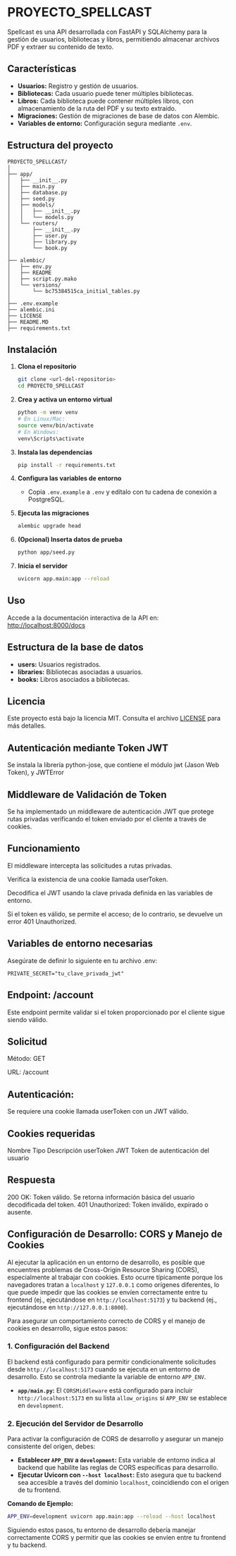 # PROYECTO_SPELLCAST

Spellcast es una API desarrollada con FastAPI y SQLAlchemy para la gestión de usuarios, bibliotecas y libros, permitiendo almacenar archivos PDF y extraer su contenido de texto.

## Características

- **Usuarios:** Registro y gestión de usuarios.
- **Bibliotecas:** Cada usuario puede tener múltiples bibliotecas.
- **Libros:** Cada biblioteca puede contener múltiples libros, con almacenamiento de la ruta del PDF y su texto extraído.
- **Migraciones:** Gestión de migraciones de base de datos con Alembic.
- **Variables de entorno:** Configuración segura mediante `.env`.

## Estructura del proyecto

```
PROYECTO_SPELLCAST/
│
├── app/
│   ├── __init__.py
│   ├── main.py
│   ├── database.py
│   ├── seed.py
│   ├── models/
│   │   ├── __init__.py
│   │   └── models.py
│   └── routers/
│       ├── __init__.py
│       ├── user.py
│       ├── library.py
│       └── book.py
│
├── alembic/
│   ├── env.py
│   ├── README
│   ├── script.py.mako
│   └── versions/
│       └── bc75384515ca_initial_tables.py
│
├── .env.example
├── alembic.ini
├── LICENSE
├── README.MD
├── requirements.txt
```

## Instalación

1. **Clona el repositorio**
   ```sh
   git clone <url-del-repositorio>
   cd PROYECTO_SPELLCAST
   ```

2. **Crea y activa un entorno virtual**
   ```sh
   python -m venv venv
   # En Linux/Mac:
   source venv/bin/activate
   # En Windows:
   venv\Scripts\activate
   ```

3. **Instala las dependencias**
   ```sh
   pip install -r requirements.txt
   ```

4. **Configura las variables de entorno**
   - Copia `.env.example` a `.env` y edítalo con tu cadena de conexión a PostgreSQL.

5. **Ejecuta las migraciones**
   ```sh
   alembic upgrade head
   ```

6. **(Opcional) Inserta datos de prueba**
   ```sh
   python app/seed.py
   ```

7. **Inicia el servidor**
   ```sh
   uvicorn app.main:app --reload
   ```

## Uso

Accede a la documentación interactiva de la API en:  
[http://localhost:8000/docs](http://localhost:8000/docs)

## Estructura de la base de datos

- **users:** Usuarios registrados.
- **libraries:** Bibliotecas asociadas a usuarios.
- **books:** Libros asociados a bibliotecas.

## Licencia

Este proyecto está bajo la licencia MIT. Consulta el archivo [LICENSE](LICENSE) para más detalles.

## Autenticación mediante Token JWT 
Se instala la librería python-jose, que contiene el módulo jwt (Jason Web Token), y JWTError

## Middleware de Validación de Token
Se ha implementado un middleware de autenticación JWT que protege rutas privadas verificando el token enviado por el cliente a través de cookies.

## Funcionamiento
El middleware intercepta las solicitudes a rutas privadas.

Verifica la existencia de una cookie llamada userToken.

Decodifica el JWT usando la clave privada definida en las variables de entorno.

Si el token es válido, se permite el acceso; de lo contrario, se devuelve un error 401 Unauthorized.

## Variables de entorno necesarias
Asegúrate de definir lo siguiente en tu archivo .env:
```
PRIVATE_SECRET="tu_clave_privada_jwt"
```

## Endpoint: /account
Este endpoint permite validar si el token proporcionado por el cliente sigue siendo válido.

## Solicitud
Método: GET

URL: /account

## Autenticación: 
Se requiere una cookie llamada userToken con un JWT válido.

## Cookies requeridas
Nombre	   Tipo	   Descripción
userToken	JWT	   Token de autenticación del usuario

## Respuesta
200 OK: Token válido. Se retorna información básica del usuario decodificada del token.
401 Unauthorized: Token inválido, expirado o ausente.

## Configuración de Desarrollo: CORS y Manejo de Cookies

Al ejecutar la aplicación en un entorno de desarrollo, es posible que encuentres problemas de Cross-Origin Resource Sharing (CORS), especialmente al trabajar con cookies. Esto ocurre típicamente porque los navegadores tratan a `localhost` y `127.0.0.1` como orígenes diferentes, lo que puede impedir que las cookies se envíen correctamente entre tu frontend (ej., ejecutándose en `http://localhost:5173`) y tu backend (ej., ejecutándose en `http://127.0.0.1:8000`).

Para asegurar un comportamiento correcto de CORS y el manejo de cookies en desarrollo, sigue estos pasos:

### 1. Configuración del Backend

El backend está configurado para permitir condicionalmente solicitudes desde `http://localhost:5173` cuando se ejecuta en un entorno de desarrollo. Esto se controla mediante la variable de entorno `APP_ENV`.

-   **`app/main.py`:** El `CORSMiddleware` está configurado para incluir `http://localhost:5173` en su lista `allow_origins` si `APP_ENV` se establece en `development`.

### 2. Ejecución del Servidor de Desarrollo

Para activar la configuración de CORS de desarrollo y asegurar un manejo consistente del origen, debes:

-   **Establecer `APP_ENV` a `development`:** Esta variable de entorno indica al backend que habilite las reglas de CORS específicas para desarrollo.
-   **Ejecutar Uvicorn con `--host localhost`:** Esto asegura que tu backend sea accesible a través del dominio `localhost`, coincidiendo con el origen de tu frontend.

**Comando de Ejemplo:**

```bash
APP_ENV=development uvicorn app.main:app --reload --host localhost
```

Siguiendo estos pasos, tu entorno de desarrollo debería manejar correctamente CORS y permitir que las cookies se envíen entre tu frontend y tu backend.